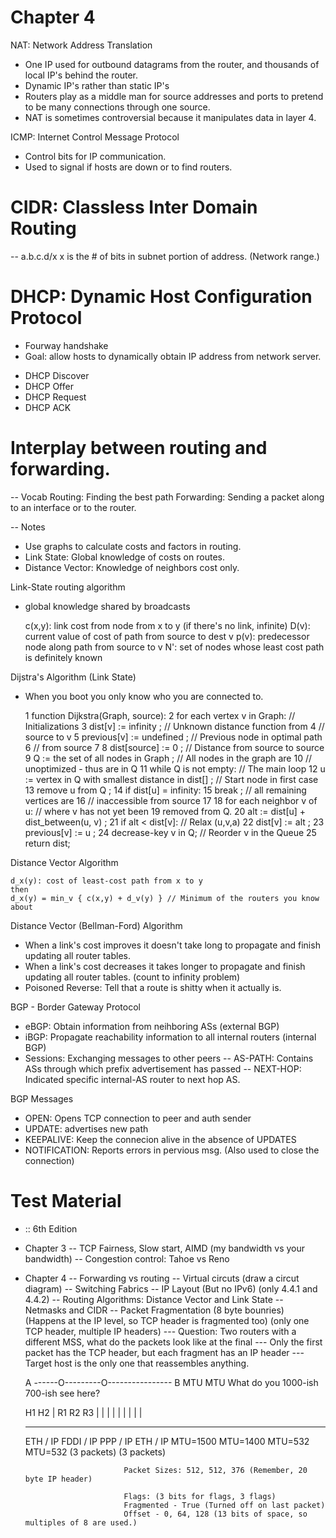 # Chapter 4

NAT: Network Address Translation
- One IP used for outbound datagrams from the router, and thousands of local IP's behind the router.
- Dynamic IP's rather than static IP's
- Routers play as a middle man for source addresses and ports to pretend to be many connections through one source.
- NAT is sometimes controversial because it manipulates data in layer 4.

ICMP: Internet Control Message Protocol
- Control bits for IP communication.
- Used to signal if hosts are down or to find routers.
# CIDR: Classless Inter Domain Routing
-- a.b.c.d/x x is the # of bits in subnet portion of address. (Network range.)

# DHCP: Dynamic Host Configuration Protocol
- Fourway handshake
- Goal: allow hosts to dynamically obtain IP address from network server.

* DHCP Discover
* DHCP Offer
* DHCP Request
* DHCP ACK

# Interplay between routing and forwarding.
-- Vocab
Routing: Finding the best path
Forwarding: Sending a packet along to an interface or to the router.

-- Notes
- Use graphs to calculate costs and factors in routing.
- Link State: Global knowledge of costs on routes.
- Distance Vector: Knowledge of neighbors cost only.

Link-State routing algorithm
- global knowledge shared by broadcasts

    c(x,y): link cost from node from x to y (if there's no link, infinite)
    D(v): current value of cost of path from source to dest v
    p(v): predecessor node along path from source to v
    N': set of nodes whose least cost path is definitely known

Dijstra's Algorithm (Link State)
- When you boot you only know who you are connected to.

    1  function Dijkstra(Graph, source):
    2      for each vertex v in Graph:                              // Initializations
    3          dist[v] := infinity ;                                // Unknown distance function from
    4                                                               // source to v
    5          previous[v] := undefined ;                           // Previous node in optimal path
    6                                                               // from source
    7
    8      dist[source] := 0 ;                                      // Distance from source to source
    9      Q := the set of all nodes in Graph ;                     // All nodes in the graph are
    10                                                              // unoptimized - thus are in Q
    11      while Q is not empty:                                   // The main loop
    12          u := vertex in Q with smallest distance in dist[] ; // Start node in first case
    13          remove u from Q ;
    14          if dist[u] = infinity:
    15              break ;                                         // all remaining vertices are
    16                                                              // inaccessible from source
    17
    18          for each neighbor v of u:                           // where v has not yet been
    19                                                                                 removed from Q.
    20              alt := dist[u] + dist_between(u, v) ;
    21              if alt < dist[v]:                               // Relax (u,v,a)
    22                  dist[v] := alt ;
    23                  previous[v] := u ;
    24                  decrease-key v in Q;                        // Reorder v in the Queue
    25      return dist;

Distance Vector Algorithm

    d_x(y): cost of least-cost path from x to y
    then
    d_x(y) = min_v { c(x,y) + d_v(y) } // Minimum of the routers you know about

Distance Vector (Bellman-Ford) Algorithm
- When a link's cost improves it doesn't take long to propagate and finish updating all router tables.
- When a link's cost decreases it takes longer to propagate and finish updating all router tables. (count to infinity problem)
- Poisoned Reverse: Tell that a route is shitty when it actually is.

BGP - Border Gateway Protocol
- eBGP: Obtain information from neihboring ASs (external BGP)
- iBGP: Propagate reachability information to all internal routers (internal BGP)
- Sessions: Exchanging messages to other peers
-- AS-PATH: Contains ASs through which prefix advertisement has passed
-- NEXT-HOP: Indicated specific internal-AS router to next hop AS.

BGP Messages
- OPEN: Opens TCP connection to peer and auth sender
- UPDATE: advertises new path
- KEEPALIVE: Keep the connecion alive in the absence of UPDATES
- NOTIFICATION: Reports errors in pervious msg. (Also used to close the connection)

# Test Material
- :: 6th Edition
- Chapter 3
-- TCP Fairness, Slow start, AIMD (my bandwidth vs your bandwidth)
-- Congestion control: Tahoe vs Reno
- Chapter 4
-- Forwarding vs routing
-- Virtual circuts (draw a circut diagram)
-- Switching Fabrics
-- IP Layout (But no IPv6) (only 4.4.1 and 4.4.2)
-- Routing Algorithms: Distance Vector and Link State
-- Netmasks and CIDR
-- Packet Fragmentation (8 byte bounries) (Happens at the IP level, so TCP header is fragmented too) (only one TCP header, multiple IP headers)
--- Question: Two routers with a different MSS, what do the packets look like at the final
--- Only the first packet has the TCP header, but each fragment has an IP header
--- Target host is the only one that reassembles anything.

    A ------O---------O---------------- B
       MTU       MTU      What do you
     1000-ish  700-ish    see here?


    H1                                          H2
    |        R1           R2          R3        |
    |       |  |         |  |        |  |       |
    --------   -----------  ----------  ---------
     ETH / IP   FDDI / IP    PPP / IP    ETH / IP
     MTU=1500   MTU=1400     MTU=532     MTU=532
                            (3 packets) (3 packets)

                            Packet Sizes: 512, 512, 376 (Remember, 20 byte IP header)

                            Flags: (3 bits for flags, 3 flags)
                            Fragmented - True (Turned off on last packet)
                            Offset - 0, 64, 128 (13 bits of space, so multiples of 8 are used.)
